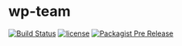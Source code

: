 # wp-team

[![Build Status](https://travis-ci.org/maab16/wp-team.svg?branch=master)](https://travis-ci.org/maab16/wp-team)
[![license](https://img.shields.io/github/license/mashape/apistatus.svg)]()
[![Packagist Pre Release](https://img.shields.io/packagist/vpre/symfony/symfony.svg)]()
